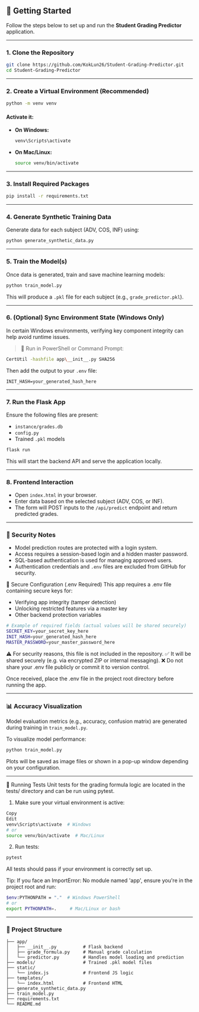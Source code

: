 ## 🚀 Getting Started

Follow the steps below to set up and run the **Student Grading Predictor** application.

---

### 1. Clone the Repository

```bash
git clone https://github.com/KokLun26/Student-Grading-Predictor.git
cd Student-Grading-Predictor
```

---

### 2. Create a Virtual Environment (Recommended)

```bash
python -m venv venv
```

#### Activate it:

* **On Windows:**

  ```bash
  venv\Scripts\activate
  ```

* **On Mac/Linux:**

  ```bash
  source venv/bin/activate
  ```

---

### 3. Install Required Packages

```bash
pip install -r requirements.txt
```

---

### 4. Generate Synthetic Training Data

Generate data for each subject (ADV, COS, INF) using:

```bash
python generate_synthetic_data.py
```

---

### 5. Train the Model(s)

Once data is generated, train and save machine learning models:

```bash
python train_model.py
```

This will produce a `.pkl` file for each subject (e.g., `grade_predictor.pkl`).

---

### 6. (Optional) Sync Environment State (Windows Only)

In certain Windows environments, verifying key component integrity can help avoid runtime issues.

> 📌 Run in PowerShell or Command Prompt:

```bash
CertUtil -hashfile app\__init__.py SHA256
```

Then add the output to your `.env` file:

```
INIT_HASH=your_generated_hash_here
```

---

### 7. Run the Flask App

Ensure the following files are present:
- `instance/grades.db`
- `config.py`
- Trained `.pkl` models

```bash
flask run
```

This will start the backend API and serve the application locally.

---

### 8. Frontend Interaction

* Open `index.html` in your browser.
* Enter data based on the selected subject (ADV, COS, or INF).
* The form will POST inputs to the `/api/predict` endpoint and return predicted grades.

---

### 🔐 Security Notes

* Model prediction routes are protected with a login system.
* Access requires a session-based login and a hidden master password.
* SQL-based authentication is used for managing approved users.
* Authentication credentials and `.env` files are excluded from GitHub for security.

🔐 Secure Configuration (.env Required)
This app requires a .env file containing secure keys for:

* Verifying app integrity (tamper detection)
* Unlocking restricted features via a master key
* Other backend protection variables
```bash
# Example of required fields (actual values will be shared securely)
SECRET_KEY=your_secret_key_here
INIT_HASH=your_generated_hash_here
MASTER_PASSWORD=your_master_password_here
```
⚠️ For security reasons, this file is not included in the repository.
✅ It will be shared securely (e.g. via encrypted ZIP or internal messaging).
❌ Do not share your .env file publicly or commit it to version control.

Once received, place the .env file in the project root directory before running the app.

---

### 📊 Accuracy Visualization

Model evaluation metrics (e.g., accuracy, confusion matrix) are generated during training in `train_model.py`.

To visualize model performance:

```bash
python train_model.py
```

Plots will be saved as image files or shown in a pop-up window depending on your configuration.

---
🧪 Running Tests
Unit tests for the grading formula logic are located in the tests/ directory and can be run using pytest.

1. Make sure your virtual environment is active:
```bash
Copy
Edit
venv\Scripts\activate  # Windows
# or
source venv/bin/activate  # Mac/Linux
```

2. Run tests:
```bash
pytest
```

All tests should pass if your environment is correctly set up.

Tip:
If you face an ImportError: No module named 'app', ensure you're in the project root and run:

```bash
$env:PYTHONPATH = "."  # Windows PowerShell
# or
export PYTHONPATH=.     # Mac/Linux or bash
```
---

### 📂 Project Structure

```
├── app/
│   ├── __init__.py          # Flask backend
│   ├── grade_formula.py     # Manual grade calculation
│   └── predictor.py         # Handles model loading and prediction
├── models/                  # Trained .pkl model files
├── static/
│   └── index.js             # Frontend JS logic
├── templates/
│   └── index.html           # Frontend HTML
├── generate_synthetic_data.py
├── train_model.py
├── requirements.txt
└── README.md
```


